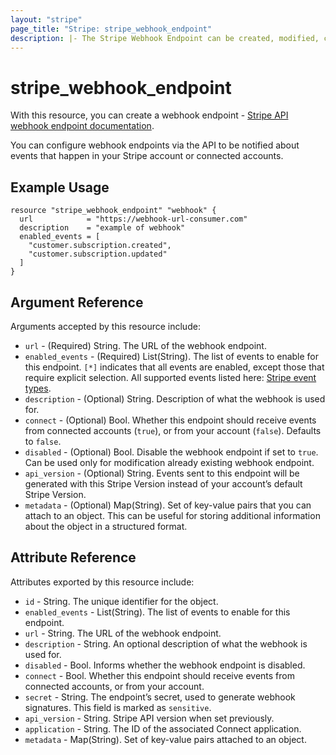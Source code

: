 ```yaml
---
layout: "stripe"
page_title: "Stripe: stripe_webhook_endpoint"
description: |- The Stripe Webhook Endpoint can be created, modified, configured and removed by this resource.
---
```


# stripe_webhook_endpoint

With this resource, you can create a webhook endpoint - [Stripe API webhook endpoint documentation](https://stripe.com/docs/api/webhook_endpoints).

You can configure webhook endpoints via the API to be notified about events that happen in your Stripe account or connected accounts.

## Example Usage

```hcl
resource "stripe_webhook_endpoint" "webhook" {
  url            = "https://webhook-url-consumer.com"
  description    = "example of webhook"
  enabled_events = [
    "customer.subscription.created", 
    "customer.subscription.updated"
  ]
}
```

## Argument Reference

Arguments accepted by this resource include:

* `url` - (Required) String. The URL of the webhook endpoint.
* `enabled_events` - (Required) List(String). The list of events to enable for this endpoint. `[*]` indicates that all events are enabled, except those that require explicit selection. All supported events listed here: [Stripe event types](https://stripe.com/docs/api/events/types).
* `description` - (Optional) String. Description of what the webhook is used for.
* `connect` - (Optional) Bool. Whether this endpoint should receive events from connected accounts (`true`), or from your account (`false`). Defaults to `false`.
* `disabled` - (Optional) Bool. Disable the webhook endpoint if set to `true`. Can be used only for modification already existing webhook endpoint.
* `api_version` - (Optional) String. Events sent to this endpoint will be generated with this Stripe Version instead of your account’s default Stripe Version.
* `metadata` - (Optional) Map(String). Set of key-value pairs that you can attach to an object. This can be useful for storing additional information about the object in a structured format.

## Attribute Reference

Attributes exported by this resource include:

* `id` - String. The unique identifier for the object.
* `enabled_events` - List(String). The list of events to enable for this endpoint.
* `url` - String. The URL of the webhook endpoint.
* `description` - String. An optional description of what the webhook is used for.
* `disabled` - Bool. Informs whether the webhook endpoint is disabled.
* `connect` - Bool. Whether this endpoint should receive events from connected accounts, or from your account.
* `secret` - String. The endpoint’s secret, used to generate webhook signatures. This field is marked as `sensitive`.
* `api_version` - String. Stripe API version when set previously.
* `application` - String. The ID of the associated Connect application.
* `metadata` - Map(String). Set of key-value pairs attached to an object.
